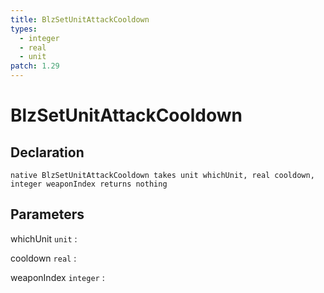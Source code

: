 ```yaml
---
title: BlzSetUnitAttackCooldown
types:
  - integer
  - real
  - unit
patch: 1.29
---
```


# BlzSetUnitAttackCooldown

## Declaration

```jass
native BlzSetUnitAttackCooldown takes unit whichUnit, real cooldown, integer weaponIndex returns nothing
```

## Parameters
whichUnit `unit`
: 

cooldown `real`
: 

weaponIndex `integer`
: 
